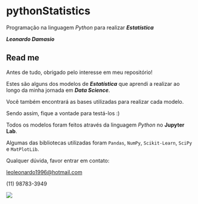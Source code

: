 # pythonStatistics
Programação na linguagem *Python* para realizar **_Estatística_**

**_Leonardo Damasio_**

## Read me

Antes de tudo, obrigado pelo interesse em meu repositório!

Estes são alguns dos modelos de **_Estatística_** que aprendi a realizar ao longo da minha jornada em **_Data Science_**. 

Você também encontrará as bases utilizadas para realizar cada modelo. 

Sendo assim, fique a vontade para testá-los :)

Todos os modelos foram feitos através da linguagem *Python* no **Jupyter Lab**.

Algumas das bibliotecas utilizadas foram `Pandas`, `NumPy`, `Scikit-Learn`, `SciPy` e `MatPlotLib`.

Qualquer dúvida, favor entrar em contato:

leoleonardo1996@hotmail.com

(11) 98783-3949

![](https://i.udemycdn.com/course/750x422/2035958_8886_2.jpg)
